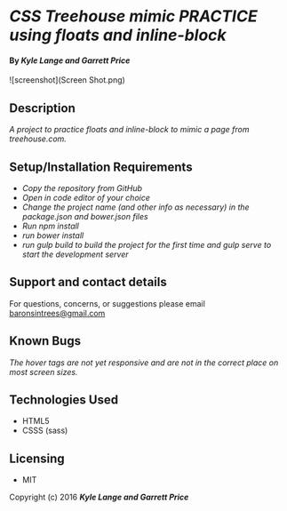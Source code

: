 # _CSS Treehouse mimic PRACTICE using floats and inline-block_


#### By _Kyle Lange and Garrett Price_

![screenshot](Screen Shot.png)

## Description

_A project to practice floats and inline-block to mimic a page from treehouse.com._

## Setup/Installation Requirements

* _Copy the repository from GitHub_
* _Open in code editor of your choice_
* _Change the project name (and other info as necessary) in the package.json and bower.json files_
* _Run npm install_
* _run bower install_
* _run gulp build to build the project for the first time and gulp serve to start the development server_

## Support and contact details

For questions, concerns, or suggestions please email baronsintrees@gmail.com


## Known Bugs

_The hover tags are not yet responsive and are not in the correct place on most screen sizes._

## Technologies Used

* HTML5
* CSSS (sass)

## Licensing

* MIT

Copyright (c) 2016 **_Kyle Lange and Garrett Price_**

